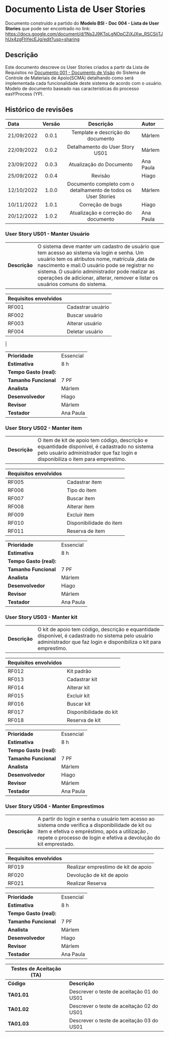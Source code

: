 
# Documento Lista de User Stories

Documento construído a partido do **Modelo BSI - Doc 004 - Lista de User Stories** que pode ser encontrado no
link: https://docs.google.com/document/d/1Ns2J9KTpLgNOpCZjXJXw_RSCSijTJhUx4zgFhYecEJg/edit?usp=sharing

## Descrição

Este documento descreve os User Stories criados a partir da Lista de Requisitos no [Documento 001 - Documento de Visão](doc-visao.md) do Sistema de Controle de Materiais de Apoio(SCMA) detalhando como será implementada cada funcionalidade deste sistema de acordo com o usuário.
Modelo de documento baseado nas características do processo easYProcess (YP).

## Histórico de revisões

| Data       | Versão  | Descrição                          | Autor                          |
| :--------- | :-----: | :--------------------------------: | :----------------------------- |
| 21/09/2022 | 0.0.1   | Template e descrição do documento  | Márlem |
| 22/09/2022 | 0.0.2   | Detalhamento do User Story US01    | Márlem |
| 23/09/2022 | 0.0.3   | Atualização do Documento           | Ana Paula|
| 25/09/2022 | 0.0.4   | Revisão                            | Hiago  |
| 12/10/2022 | 1.0.0   | Documento completo com o detalhamento de todos os User Stories | Márlem     |
| 10/11/2022 | 1.0.1   | Correção de bugs  | Hiago |
| 20/12/2022 | 1.0.2   | Atualização e correção do documento | Ana Paula |



### User Story US01 - Manter Usuário

|               |                                                                |
| ------------- | :------------------------------------------------------------- |
| **Descrição** | O sistema deve manter um cadastro de usuário que tem acesso ao sistema via login e senha. Um usuário tem os atributos nome, matrícula ,data de nascimento e mail.O usuário pode se registrar no sistema. O usuário administrador pode realizar as operações de adicionar, alterar, remover e listar os usuários comuns do sistema.|

| **Requisitos envolvidos** |                                                    |
| ------------- | :------------------------------------------------------------- |
| RF001         | Cadastrar usuário	  |
| RF002         | Buscar usuário	    |
| RF003         | Alterar usuário	    |
| RF004         | Deletar usuário     |
| 

|                           |                                     |
| ------------------------- | ----------------------------------- | 
| **Prioridade**            | Essencial                           | 
| **Estimativa**            | 8 h                                 | 
| **Tempo Gasto (real):**   |                                     | 
| **Tamanho Funcional**     | 7 PF                                | 
| **Analista**              | Márlem                              | 
| **Desenvolvedor**         | Hiago                               | 
| **Revisor**               | Márlem                              | 
| **Testador**              | Ana Paula                           | 


### User Story US02 - Manter item 

|               |                                                                |
| ------------- | :------------------------------------------------------------- |
| **Descrição** | O item de kit de apoio tem código, descrição e equantidade disponível,  é cadastrado no sistema pelo usuário administrador que faz login e disponibiliza o item para emprestimo. |

| **Requisitos envolvidos** |                                                    |
| ------------- | :------------------------------------------------------------- |
| RF005         |Cadastrar item	           |
| RF006         |Tipo do item	             |
| RF007         |Buscar item               |
| RF008         |Alterar item	             |
| RF009         |Excluir item              |
| RF010         |Disponibilidade do item   |
| RF011         | Reserva de item          | 

|                           |                                     |
| ------------------------- | ----------------------------------- | 
| **Prioridade**            | Essencial                           | 
| **Estimativa**            | 8 h                                 | 
| **Tempo Gasto (real):**   |                                     | 
| **Tamanho Funcional**     | 7 PF                                | 
| **Analista**              | Márlem                              | 
| **Desenvolvedor**         | Hiago                               | 
| **Revisor**               | Márlem                              | 
| **Testador**              | Ana Paula                           | 

### User Story US03 - Manter kit 

|               |                                                                |
| ------------- | :------------------------------------------------------------- |
| **Descrição** | O  kit de apoio tem código, descrição e equantidade disponível,  é cadastrado no sistema pelo usuário administrador que faz login e disponibiliza o kit para emprestimo. |

| **Requisitos envolvidos** |                                                    |
| ------------- | :------------------------------------------------------------- |
| RF012         | Kit padrão                        |
| RF013         | Cadastrar kit	                    |
| RF014         | Alterar kit	                      |
| RF015         | Excluir kit	                      |
| RF016         | Buscar kit	                      |
| RF017         | Disponibilidade do kit	          |
| RF018         | Reserva de kit                    |

|                           |                                     |
| ------------------------- | ----------------------------------- | 
| **Prioridade**            | Essencial                           | 
| **Estimativa**            | 8 h                                 | 
| **Tempo Gasto (real):**   |                                     | 
| **Tamanho Funcional**     | 7 PF                                | 
| **Analista**              | Márlem                              | 
| **Desenvolvedor**         | Hiago                               | 
| **Revisor**               | Márlem                              | 
| **Testador**              | Ana Paula                           | 



### User Story US04 - Manter Emprestimos

|               |                                                                |
| ------------- | :------------------------------------------------------------- |
| **Descrição** | A partir do login e senha o usuário tem acesso ao sistema onde verifica a disponibilidade de kit ou item e efetiva o empréstimo, após a utilização , repete o processo de login e efetiva a devolução do kit emprestado.  |

| **Requisitos envolvidos** |                                                    |
| ------------- | :------------------------------------------------------------- |
| RF019         | Realizar emprestimo de kit de apoio     |
| RF020         | Devolução de kit de apoio               |
| RF021         | Realizar Reserva                        |

|                           |                                     |
| ------------------------- | ----------------------------------- | 
| **Prioridade**            | Essencial                           | 
| **Estimativa**            | 8 h                                 | 
| **Tempo Gasto (real):**   |                                     | 
| **Tamanho Funcional**     | 7 PF                                | 
| **Analista**              | Márlem                              | 
| **Desenvolvedor**         | Hiago                               | 
| **Revisor**               | Márlem                              | 
| **Testador**              | Ana Paula                           | 





| Testes de Aceitação (TA) |  |
| ----------- | --------- |
| **Código**      | **Descrição** |
| **TA01.01** | Descrever o teste de aceitação 01 do US01 |
| **TA01.02** | Descrever o teste de aceitação 02 do US01 |
| **TA01.03** | Descrever o teste de aceitação 03 do US01 |

